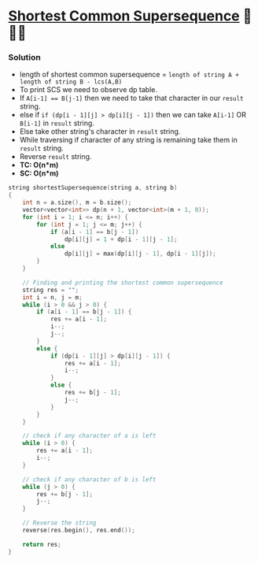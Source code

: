 # [Shortest Common Supersequence](https://www.codingninjas.com/codestudio/problems/shortest-supersequence_4244493?leftPanelTab=0) 🌟🌟🌟

### Solution

-   length of shortest common supersequence = `length of string A + length of string B - lcs(A,B)`
-   To print SCS we need to observe dp table.
-   If `A[i-1] == B[j-1]` then we need to take that character in our `result` string.
-   else if `if (dp[i - 1][j] > dp[i][j - 1])` then we can take `A[i-1]` OR `B[i-1]` in `result` string.
-   Else take other string's character in `result` string.
-   While traversing if character of any string is remaining take them in `result` string.
-   Reverse `result` string.
-   **TC: O(n\*m)**
-   **SC: O(n\*m)**

```cpp
string shortestSupersequence(string a, string b)
{
    int n = a.size(), m = b.size();
    vector<vector<int>> dp(n + 1, vector<int>(m + 1, 0));
    for (int i = 1; i <= n; i++) {
        for (int j = 1; j <= m; j++) {
            if (a[i - 1] == b[j - 1])
                dp[i][j] = 1 + dp[i - 1][j - 1];
            else
                dp[i][j] = max(dp[i][j - 1], dp[i - 1][j]);
        }
    }

    // Finding and printing the shortest common supersequence
    string res = "";
    int i = n, j = m;
    while (i > 0 && j > 0) {
        if (a[i - 1] == b[j - 1]) {
            res += a[i - 1];
            i--;
            j--;
        }
        else {
            if (dp[i - 1][j] > dp[i][j - 1]) {
                res += a[i - 1];
                i--;
            }
            else {
                res += b[j - 1];
                j--;
            }
        }
    }

    // check if any character of a is left
    while (i > 0) {
        res += a[i - 1];
        i--;
    }

    // check if any character of b is left
    while (j > 0) {
        res += b[j - 1];
        j--;
    }

    // Reverse the string
    reverse(res.begin(), res.end());

    return res;
}
```
